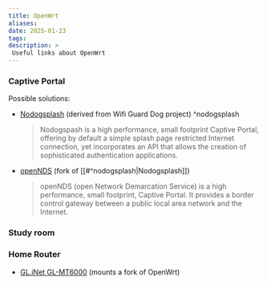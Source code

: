 ```yaml
---
title: OpenWrt
aliases: 
date: 2025-01-23
tags: 
description: > 
 Useful links about OpenWrt
---
```


### Captive Portal

Possible solutions:
- [Nodogsplash](https://nodogsplashdocs.readthedocs.io/en/stable/index.html) (derived from Wifi Guard Dog project) ^nodogsplash
  > Nodogspash is a high performance, small footprint Captive Portal, offering by default a simple splash page restricted Internet connection, yet incorporates an API that allows the creation of sophisticated authentication applications.

- [openNDS](https://opennds.readthedocs.io/en/stable/) (fork of [[#^nodogsplash|Nodogsplash]])
  > openNDS (open Network Demarcation Service) is a high performance, small footprint, Captive Portal. It provides a border control gateway between a public local area network and the Internet.
  

### Study room 
### Home Router

- [GL.iNet GL-MT6000](https://openwrt.org/toh/gl.inet/gl-mt6000) (mounts a fork of OpenWrt)